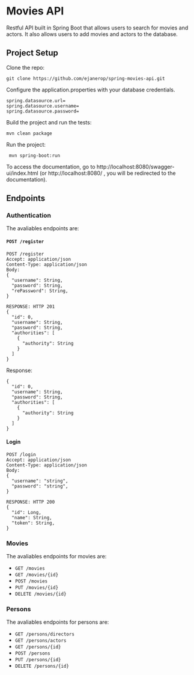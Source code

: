 # Movies API

Restful API built in Spring Boot that allows users to search for movies and actors. It also allows users to add movies and actors to the database.

## Project Setup

Clone the repo:

```
git clone https://github.com/ejanerop/spring-movies-api.git
```

Configure the application.properties with your database credentials.

```
spring.datasource.url=
spring.datasource.username=
spring.datasource.password=
```

Build the project and run the tests:

```
mvn clean package
```

Run the project:

```
 mvn spring-boot:run
```

To access the documentation, go to http://localhost:8080/swagger-ui/index.html (or http://localhost:8080/ , you will be redirected to the documentation).

## Endpoints

### Authentication

The avaliables endpoints are:

#### `POST /register`

```
POST /register
Accept: application/json
Content-Type: application/json
Body:
{
  "username": String,
  "password": String,
  "rePassword": String,
}

RESPONSE: HTTP 201
{
  "id": 0,
  "username": String,
  "password": String,
  "authorities": [
    {
      "authority": String
    }
  ]
}
```

Response:

```
{
  "id": 0,
  "username": String,
  "password": String,
  "authorities": [
    {
      "authority": String
    }
  ]
}
```

#### Login

```
POST /login
Accept: application/json
Content-Type: application/json
Body:
{
  "username": "string",
  "password": "string",
}

RESPONSE: HTTP 200
{
  "id": Long,
  "name": String,
  "token": String,
}
```

### Movies

The avaliables endpoints for movies are:

-   `GET /movies`
-   `GET /movies/{id}`
-   `POST /movies`
-   `PUT /movies/{id}`
-   `DELETE /movies/{id}`

### Persons

The avaliables endpoints for persons are:

-   `GET /persons/directors`
-   `GET /persons/actors`
-   `GET /persons/{id}`
-   `POST /persons`
-   `PUT /persons/{id}`
-   `DELETE /persons/{id}`
